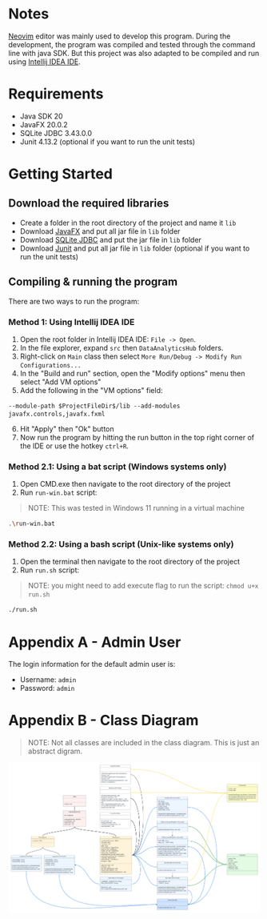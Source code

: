 # Notes

[Neovim](https://neovim.io) editor was mainly used to develop this program. During the development, the program was compiled and tested through the command line with java SDK. But this project was also adapted to be compiled and run using [Intellij IDEA IDE](https://www.jetbrains.com/idea/).

# Requirements

- Java SDK 20
- JavaFX 20.0.2
- SQLite JDBC 3.43.0.0
- Junit 4.13.2 (optional if you want to run the unit tests)

# Getting Started

## Download the required libraries

- Create a folder in the root directory of the project and name it `lib`
- Download [JavaFX](https://gluonhq.com/products/javafx/) and put all jar file in `lib` folder
- Download [SQLite JDBC](https://mvnrepository.com/artifact/org.xerial/sqlite-jdbc) and put the jar file in `lib` folder
- Download [Junit](https://github.com/junit-team/junit4/wiki/Download-and-Install) and put all jar file in `lib` folder (optional if you want to run the unit tests)

## Compiling & running the program

There are two ways to run the program:

### Method 1: Using Intellij IDEA IDE

1. Open the root folder in Intellij IDEA IDE: `File -> Open`.
2. In the file explorer, expand `src` then `DataAnalyticsHub` folders.
3. Right-click on `Main` class then select `More Run/Debug -> Modify Run Configurations...`
4. In the "Build and run" section, open the "Modify options" menu then select "Add VM options"
5. Add the following in the "VM options" field:

```
--module-path $ProjectFileDir$/lib --add-modules javafx.controls,javafx.fxml
```

6. Hit "Apply" then "Ok" button
7. Now run the program by hitting the run button in the top right corner of the IDE or use the hotkey `ctrl+R`.

### Method 2.1: Using a bat script (Windows systems only)

1. Open CMD.exe then navigate to the root directory of the project
2. Run `run-win.bat` script:

> NOTE: This was tested in Windows 11 running in a virtual machine

```bash
.\run-win.bat
```

### Method 2.2: Using a bash script (Unix-like systems only)

1. Open the terminal then navigate to the root directory of the project
2. Run `run.sh` script:

> NOTE: you might need to add execute flag to run the script: `chmod u+x run.sh`

```bash
./run.sh

```

# Appendix A - Admin User

The login information for the default admin user is:

- Username: `admin`
- Password: `admin`

# Appendix B - Class Diagram

> NOTE: Not all classes are included in the class diagram. This is just an abstract digram.

![Abstract Class Diagram](./images/class-diagram.png)
